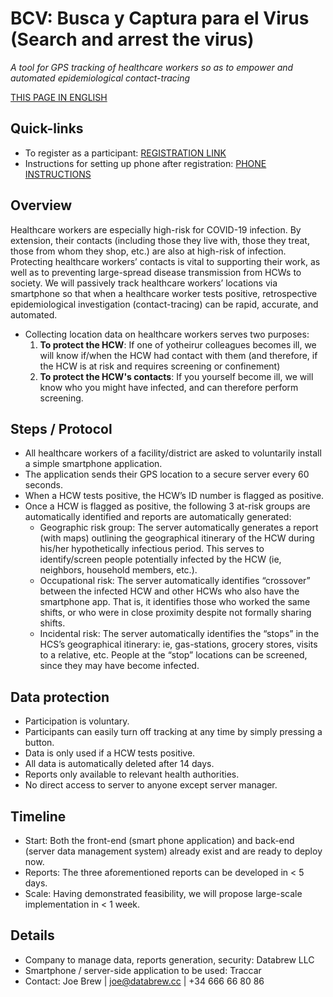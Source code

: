 # BCV: Busca y Captura para el Virus (Search and arrest the virus)

_A tool for GPS tracking of healthcare workers so as to empower and automated epidemiological contact-tracing_

[THIS PAGE IN ENGLISH](README.md)


## Quick-links

- To register as a participant: [REGISTRATION LINK](https://datacat.cc/bcv/)
- Instructions for setting up phone after registration: [PHONE INSTRUCTIONS](guias/phone_documentation_es.md)

## Overview

Healthcare workers are especially high-risk for COVID-19 infection. By extension, their contacts (including those they live with, those they treat, those from whom they shop, etc.) are also at high-risk of infection. Protecting healthcare workers’ contacts is vital to supporting their work, as well as to preventing large-spread disease transmission from HCWs to society. We will passively track healthcare workers’ locations via smartphone so that when a healthcare worker tests positive, retrospective epidemiological investigation (contact-tracing) can be rapid, accurate, and automated.


- Collecting location data on healthcare workers serves two purposes:
  1. **To protect the HCW**: If one of yotheirur colleagues becomes ill, we will know if/when the HCW had contact with them (and therefore, if the HCW is at risk and requires screening or confinement)
  2. **To protect the HCW's contacts**: If you yourself become ill, we will know who you might have infected, and can therefore perform screening.


## Steps / Protocol

- All healthcare workers of a facility/district are asked to voluntarily install a simple smartphone application.
- The application sends their GPS location to a secure server every 60 seconds.
- When a HCW tests positive, the HCW’s ID number is flagged as positive.
- Once a HCW is flagged as positive, the following 3 at-risk groups are automatically identified and reports are automatically generated:
  - Geographic risk group: The server automatically generates a report (with maps) outlining the geographical itinerary of the HCW during his/her hypothetically infectious period. This serves to identify/screen people potentially infected by the HCW (ie, neighbors, household members, etc.).
  - Occupational risk: The server automatically identifies “crossover” between the infected HCW and other HCWs who also have the smartphone app. That is, it identifies those who worked the same shifts, or who were in close proximity despite not formally sharing shifts.
  - Incidental risk: The server automatically identifies the “stops” in the HCS’s geographical itinerary: ie, gas-stations, grocery stores, visits to a relative, etc. People at the “stop” locations can be screened, since they may have become infected.

## Data protection

- Participation is voluntary.
- Participants can easily turn off tracking at any time by simply pressing a button.
- Data is only used if a HCW tests positive.
- All data is automatically deleted after 14 days.
- Reports only available to relevant health authorities.
- No direct access to server to anyone except server manager.

## Timeline

- Start: Both the front-end (smart phone application) and back-end (server data management system) already exist and are ready to deploy now.
- Reports: The three aforementioned reports can be developed in < 5 days.
- Scale: Having demonstrated feasibility, we will propose large-scale implementation in < 1 week.

## Details

- Company to manage data, reports generation, security: Databrew LLC
- Smartphone / server-side application to be used: Traccar
- Contact: Joe Brew | joe@databrew.cc | +34 666 66 80 86
